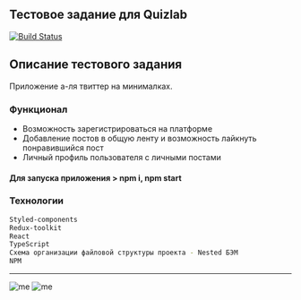 ## Тестовое задание для Quizlab 
[![Build Status](https://i5.apkfun.com/Quiz-Lab-%E2%80%93-%D1%83%D1%87%D0%B8%D1%82%D0%B5%D1%81%D1%8C-%D1%83%D0%B2%D0%BB%D0%B5%D0%BA%D0%B0%D1%82%D0%B5%D0%BB%D1%8C%D0%BD%D0%BE+i1OcBjf8un_75.png)](https://quizlab.pro/)

## Описание тестового задания
Приложение а-ля твиттер на минималках.
### Функционал
* Возможность зарегистрироваться на платформе
* Добавление постов в общую ленту и возможность лайкнуть понравившийся пост
* Личный профиль пользователя с личными постами

#### Для запуска приложения > npm i, npm start


### Технологии
```sh
Styled-components
Redux-toolkit
React
TypeScript
Схема организации файловой структуры проекта - Nested БЭМ
NPM
```
______________________
![me](https://img.shields.io/badge/-©%202022.-blue) ![me](https://img.shields.io/badge/-Karina%20Lyapina-blue)
